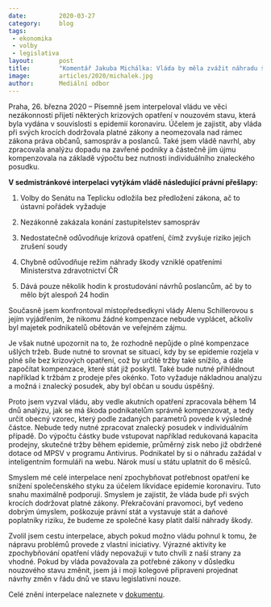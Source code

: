 ```yaml
---
date:         2020-03-27
category:     blog
tags:
 - ekonomika
 - volby
 - legislativa
layout:       post
title:        "Komentář Jakuba Michálka: Vláda by měla zvážit náhradu škody podnikatelům podle vzorečku a napravit právní přešlapy v opatřeních"
image:        articles/2020/michalek.jpg
author:       Mediální odbor
--- 
```



Praha, 26. března 2020 – Písemně jsem interpeloval vládu ve věci nezákonnosti přijetí některých krizových opatření v nouzovém stavu, která byla vydána v souvislosti s epidemií koronaviru. Účelem je zajistit, aby vláda při svých krocích dodržovala platné zákony a neomezovala nad rámec zákona práva občanů, samospráv a poslanců. Také jsem vládě navrhl, aby zpracovala analýzu dopadu na zavřené podniky a částečně jim újmu kompenzovala na základě výpočtu bez nutnosti individuálního znaleckého posudku.

**V sedmistránkové interpelaci vytýkám vládě následující právní přešlapy:**

1. Volby do Senátu na Teplicku odložila bez předložení zákona, ač to ústavní pořádek vyžaduje

2. Nezákonně zakázala konání zastupitelstev samospráv

3. Nedostatečně odůvodňuje krizová opatření, čímž zvyšuje riziko jejich zrušení soudy

4. Chybně odůvodňuje režim náhrady škody vzniklé opatřeními Ministerstva zdravotnictví ČR

5. Dává pouze několik hodin k prostudování návrhů poslancům, ač by to mělo být alespoň 24 hodin

Současně jsem konfrontoval místopředsedkyni vlády Alenu Schillerovou s jejím vyjádřením, že nikomu žádné kompenzace nebude vyplácet, ačkoliv byl majetek podnikatelů obětován ve veřejném zájmu. 

Je však nutné upozornit na to, že rozhodně nepůjde o plné kompenzace ušlých tržeb. Bude nutné to srovnat se situací, kdy by se epidemie rozjela v plné síle bez krizových opatření, což by určitě tržby také snížilo, a dále započítat kompenzace, které stát již poskytl. Také bude nutné přihlédnout například k tržbám z prodeje přes okénko. Toto vyžaduje nákladnou analýzu a možná i znalecký posudek, aby byl občan u soudu úspěšný.

Proto jsem vyzval vládu, aby vedle akutních opatření zpracovala během 14 dnů analýzu, jak se má škoda podnikatelům správně kompenzovat, a tedy určit obecný vzorec, který podle zadaných parametrů povede k výsledné částce. Nebude tedy nutné zpracovat znalecký posudek v individuálním případě. Do výpočtu částky bude vstupovat například redukovaná kapacita prodejny, skutečné tržby během epidemie, průměrný zisk nebo již obdržené dotace od MPSV v programu Antivirus. Podnikatel by si o náhradu zažádal v inteligentním formuláři na webu. Nárok musí u státu uplatnit do 6 měsíců.

Smyslem mé celé interpelace není zpochybňovat potřebnost opatření ke snížení společenského styku za účelem likvidace epidemie koronaviru. Tuto snahu maximálně podporuji. Smyslem je zajistit, že vláda bude při svých krocích dodržovat platné zákony. Překračování pravomoci, byť vedeno dobrým úmyslem, poškozuje právní stát a vystavuje stát a daňové poplatníky riziku, že budeme ze společné kasy platit další náhrady škody. 

Zvolil jsem cestu interpelace, abych pokud možno vládu pohnul k tomu, že nápravu problémů provede z vlastní iniciativy. Výrazné aktivity ke zpochybňování opatření vlády nepovažuji v tuto chvíli z naší strany za vhodné. Pokud by vláda považovala za potřebné zákony v důsledku nouzového stavu změnit, jsem já i moji kolegové připraveni projednat návrhy změn v řádu dnů ve stavu legislativní nouze.

Celé znění interpelace naleznete v [dokumentu](https://pirati.cz/assets/pdf/interpelace-opatreni-nouze.pdf).
